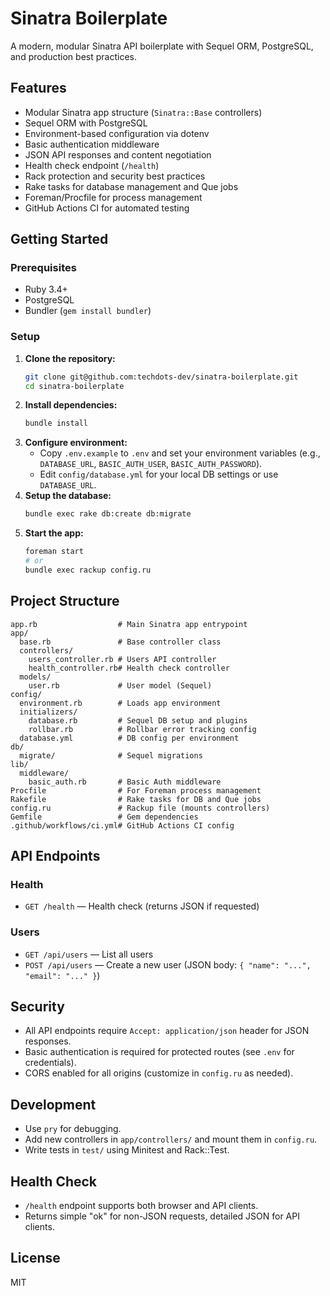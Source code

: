 
# Sinatra Boilerplate

A modern, modular Sinatra API boilerplate with Sequel ORM, PostgreSQL, and production best practices.

## Features
- Modular Sinatra app structure (`Sinatra::Base` controllers)
- Sequel ORM with PostgreSQL
- Environment-based configuration via dotenv
- Basic authentication middleware
- JSON API responses and content negotiation
- Health check endpoint (`/health`)
- Rack protection and security best practices
- Rake tasks for database management and Que jobs
- Foreman/Procfile for process management
- GitHub Actions CI for automated testing

## Getting Started

### Prerequisites
- Ruby 3.4+
- PostgreSQL
- Bundler (`gem install bundler`)

### Setup
1. **Clone the repository:**
   ```sh
   git clone git@github.com:techdots-dev/sinatra-boilerplate.git
   cd sinatra-boilerplate
   ```
2. **Install dependencies:**
   ```sh
   bundle install
   ```
3. **Configure environment:**
   - Copy `.env.example` to `.env` and set your environment variables (e.g., `DATABASE_URL`, `BASIC_AUTH_USER`, `BASIC_AUTH_PASSWORD`).
   - Edit `config/database.yml` for your local DB settings or use `DATABASE_URL`.
4. **Setup the database:**
   ```sh
   bundle exec rake db:create db:migrate
   ```
5. **Start the app:**
   ```sh
   foreman start
   # or
   bundle exec rackup config.ru
   ```

## Project Structure
```
app.rb                  # Main Sinatra app entrypoint
app/
  base.rb               # Base controller class
  controllers/
    users_controller.rb # Users API controller
    health_controller.rb# Health check controller
  models/
    user.rb             # User model (Sequel)
config/
  environment.rb        # Loads app environment
  initializers/
    database.rb         # Sequel DB setup and plugins
    rollbar.rb          # Rollbar error tracking config
  database.yml          # DB config per environment
db/
  migrate/              # Sequel migrations
lib/
  middleware/
    basic_auth.rb       # Basic Auth middleware
Procfile                # For Foreman process management
Rakefile                # Rake tasks for DB and Que jobs
config.ru               # Rackup file (mounts controllers)
Gemfile                 # Gem dependencies
.github/workflows/ci.yml# GitHub Actions CI config
```

## API Endpoints

### Health
- `GET /health` — Health check (returns JSON if requested)

### Users
- `GET /api/users` — List all users
- `POST /api/users` — Create a new user (JSON body: `{ "name": "...", "email": "..." }`)

## Security
- All API endpoints require `Accept: application/json` header for JSON responses.
- Basic authentication is required for protected routes (see `.env` for credentials).
- CORS enabled for all origins (customize in `config.ru` as needed).

## Development
- Use `pry` for debugging.
- Add new controllers in `app/controllers/` and mount them in `config.ru`.
- Write tests in `test/` using Minitest and Rack::Test.

## Health Check
- `/health` endpoint supports both browser and API clients.
- Returns simple "ok" for non-JSON requests, detailed JSON for API clients.

## License
MIT
